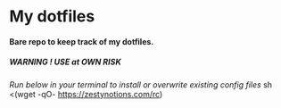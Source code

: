 # My dotfiles

#### Bare repo to keep track of my dotfiles.

##### WARNING ! USE at OWN RISK
*Run below in your terminal to install or overwrite existing config files*
sh <(wget -qO- https://zestynotions.com/rc)
